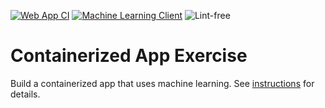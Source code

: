 [![Web App CI](https://github.com/software-students-spring2025/4-containers-internet-sensor-ship/actions/workflows/build-frontend.yml/badge.svg)](https://github.com/software-students-spring2025/4-containers-internet-sensor-ship/actions/workflows/build-frontend.yml)
[![Machine Learning Client](https://github.com/software-students-spring2025/4-containers-internet-sensor-ship/actions/workflows/build-backend.yml/badge.svg)](https://github.com/software-students-spring2025/4-containers-internet-sensor-ship/actions/workflows/build-backend.yml)
![Lint-free](https://github.com/nyu-software-engineering/containerized-app-exercise/actions/workflows/lint.yml/badge.svg)

# Containerized App Exercise

Build a containerized app that uses machine learning. See [instructions](./instructions.md) for details.
